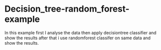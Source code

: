 # Decision_tree-random_forest-example
In this example first I analyse the data then apply decisiontree classifier and show the results after that i use randomforest classifer on same data and show the results.

